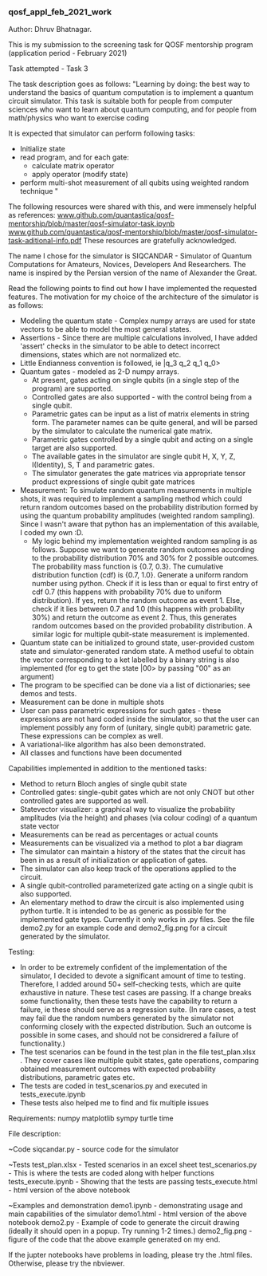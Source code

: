 ### qosf_appl_feb_2021_work
Author: Dhruv Bhatnagar.

This is my submission to the screening task for QOSF mentorship program (application period - February 2021)

Task attempted - Task 3

The task description goes as follows:
"Learning by doing: the best way to understand the basics of quantum computation is to implement a quantum circuit simulator. This task is suitable both for people from computer sciences who want to learn about quantum computing, and for people from math/physics who want to exercise coding

It is expected that simulator can perform following tasks:
* Initialize state
* read program, and for each gate:
  * calculate matrix operator
  * apply operator (modify state)
* perform multi-shot measurement of all qubits using weighted random technique
"

The following resources were shared with this, and were immensely helpful as references:
www.github.com/quantastica/qosf-mentorship/blob/master/qosf-simulator-task.ipynb
www.github.com/quantastica/qosf-mentorship/blob/master/qosf-simulator-task-aditional-info.pdf
These resources are gratefully acknowledged.

The name I chose for the simulator is SIQCANDAR - Simulator of Quantum Computations for Amateurs, Novices, Developers And Researchers. The name is inspired by the Persian version of the name of Alexander the Great.

Read the following points to find out how I have implemented the requested features. The motivation for my choice of the architecture of the simulator is as follows:
* Modeling the quantum state - Complex numpy arrays are used for state vectors to be able to model the most general states.
* Assertions - Since there are multiple calculations involved, I have added 'assert' checks in the simulator to be able to detect incorrect dimensions, states which are not normalized etc.
* Little Endianness convention is followed, ie |q_3 q_2 q_1 q_0>
* Quantum gates - modeled as 2-D numpy arrays. 
  * At present, gates acting on single qubits (in a single step of the program) are supported. 
  * Controlled gates are also supported - with the control being from a single qubit.
  * Parametric gates can be input as a list of matrix elements in string form. The parameter names can be quite general, and will be parsed by the simulator to calculate the numerical gate matrix.
  * Parametric gates controlled by a single qubit and acting on a single target are also supported.
  * The available gates in the simulator are single qubit H, X, Y, Z, I(Identity), S, T and parametric gates.
  * The simulator generates the gate matrices via appropriate tensor product expressions of single qubit gate matrices
* Measurement: To simulate random quantum measurements in multiple shots, it was required to implement a sampling method which could return random outcomes based on the probability distribution formed by using the quantum probability amplitudes (weighted random sampling). Since I wasn't aware that python has an implementation of this available, I coded my own :D. 
  * My logic behind my implementation weighted random sampling is as follows. Suppose we want to generate random outcomes according to the probability distribution 70% and 30% for 2 possible outcomes. The probability mass function is {0.7, 0.3}. The cumulative distribution function (cdf) is {0.7, 1.0}. Generate a uniform random number using python. Check if it is less than or equal to first entry of cdf 0.7 (this happens with probability 70% due to uniform distribution). If yes, return the random outcome as event 1. Else, check if it lies between 0.7 and 1.0 (this happens with probability 30%) and return the outcome as event 2. Thus, this generates random outcomes based on the provided probability distribution. A similar logic for multiple qubit-state measurement is implemented.
* Quantum state can be initialized to ground state, user-provided custom state and  simulator-generated random state. A method useful to obtain the vector corresponding to a ket labelled by a binary string is also implemented (for eg to get the state |00> by passing "00" as an argument)
* The program to be specified can be done via a list of dictionaries; see demos and tests.
* Measurement can be done in multiple shots
* User can pass parametric expressions for such gates - these expressions are not hard coded inside the simulator, so that the user can implement possibly any form of (unitary, single qubit) parametric gate. These expressions can be complex as well.
* A variational-like algorithm has also been demonstrated.
* All classes and functions have been documented

Capabilities implemented in addition to the mentioned tasks:
  * Method to return Bloch angles of  single qubit state
  * Controlled gates: single-qubit gates which are not only CNOT but other controlled gates are supported as well.
  * Statevector visualizer: a graphical way to visualize the probability amplitudes (via the height) and phases (via colour coding) of a quantum state vector
  * Measurements can be read as percentages or actual counts
  * Measurements can be visualized via a method to plot a bar diagram
  * The simulator can maintain a history of the states that the circuit has been in as a result of initialization or application of gates. 
  * The simulator can also keep track of the operations applied to the circuit.
  * A single qubit-controlled parameterized gate acting on a single qubit is also supported.
  * An elementary method to draw the circuit is also implemented using python turtle. It is intended to be as generic as possible for the implemented gate types. Currently it only works in .py files. See the file demo2.py for an example code and demo2_fig.png for a circuit generated by the simulator.

Testing:
* In order to be extremely confident of the implementation of the simulator, I decided to devote a significant amount of time to testing. Therefore, I added around 50+ self-checking tests, which are quite exhaustive in nature. These test cases are passing. If a change breaks some functionality, then these tests have the capability to return a failure, ie these should serve as a regression suite. (In rare cases, a test may fail due the random numbers generated by the simulator not conforming closely with the expected distribution. Such an outcome is possible in some cases, and should not be considrered a failure of functionality.)
* The test scenarios can be found in the test plan in the file test_plan.xlsx . They cover cases like multiple qubit states, gate operations, comparing obtained measurement outcomes with expected probability distributions, parametric gates etc.
* The tests are coded in test_scenarios.py and executed in tests_execute.ipynb
* These tests also helped me to find and fix multiple issues

Requirements:
numpy
matplotlib
sympy
turtle
time

File description:

~Code
siqcandar.py - source code for the simulator

~Tests
test_plan.xlsx - Tested scenarios in an excel sheet
test_scenarios.py - This is where the tests are coded along with helper functions
tests_execute.ipynb - Showing that the tests are passing
tests_execute.html - html version of the above notebook

~Examples and demonstration
demo1.ipynb - demonstrating usage and main capabilities of the simulator
demo1.html - html version of the above notebook
demo2.py - Example of code to generate the circuit drawing (ideally it should open in a popup. Try running 1-2 times.)
demo2_fig.png - figure of the code that the above example generated on my end.

If the jupter notebooks have problems in loading, please try the .html files. Otherwise, please try the nbviewer.
